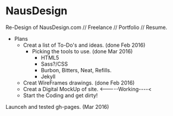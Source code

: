 # NausDesign
Re-Design of NausDesign.com // Freelance // Portfolio // Resume.

- Plans
  - Creat a list of To-Do's and ideas. (done Feb 2016)
    - Picking the tools to use. (done Mar 2016)
      - HTML5
      - Sass?/CSS
      - Burbon, Bitters, Neat, Refills.
      - Jekyll 
  - Creat WireFrames drawings.  (done Feb 2016)
  - Creat a Digital MockUp of site. <-----Working----<
  - Start the Coding and get dirty! 
  
Launceh and tested gh-pages. (Mar 2016)


  


